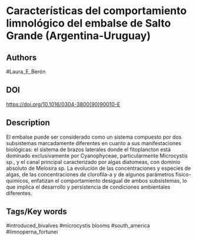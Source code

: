 # Características del comportamiento limnológico del embalse de Salto Grande (Argentina-Uruguay)
## Authors
#Laura_E_Berón 
## DOI
 https://doi.org/10.1016/0304-3800(90)90010-E
## Description
El embalse puede ser considerado como un sistema compuesto por dos subsistemas marcadamente diferentes en cuanto a sus manifestaciones biológicas: el sistema de brazos laterales donde el fitoplancton está dominado exclusivamente por Cyanophyceae, particularmente Microcystis sp., y el canal principal caracterizado por algas diatomeas, con dominio absoluto de Melosira sp. La evolución de las concentraciones y especies de algas, de las concentraciones de clorofila-a y de algunos parámetros físico-químicos, enfatizan el comportamiento desigual de ambos subsistemas, lo que implica el desarrollo y persistencia de condiciones ambientales diferentes.
## Tags/Key words
#introduced_bivalves #microcystis
blooms #south_america #limnoperna_fortunei 